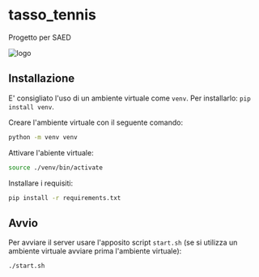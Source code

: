 # tasso_tennis

Progetto per SAED

![logo](tasso/tennis/static/img/logo.png)

## Installazione

E' consigliato l'uso di un ambiente virtuale come `venv`. Per installarlo: `pip install venv`.

Creare l'ambiente virtuale con il seguente comando:

```sh
python -m venv venv
```

Attivare l'abiente virtuale:

```sh
source ./venv/bin/activate
```

Installare i requisiti:

```sh
pip install -r requirements.txt
```

## Avvio

Per avviare il server usare l'apposito script `start.sh` (se si utilizza un ambiente virtuale avviare prima l'ambiente virtuale):

```sh
./start.sh
```